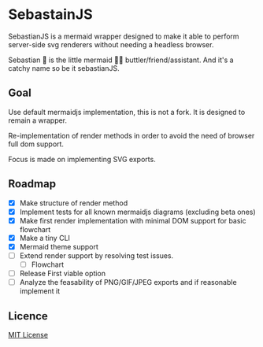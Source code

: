 # SebastainJS

SebastianJS is a mermaid wrapper designed to make it able to perform server-side svg renderers without needing a headless browser.

Sebastian :crab: is the little mermaid :mermaid: buttler/friend/assistant. And it's a catchy name so be it sebastianJS.

## Goal

Use default mermaidjs implementation, this is not a fork. It is designed to remain a wrapper.

Re-implementation of render methods in order to avoid the need of browser full dom support.

Focus is made on implementing SVG exports.

## Roadmap

- [x] Make structure of render method
- [x] Implement tests for all known mermaidjs diagrams (excluding beta ones)
- [x] Make first render implementation with minimal DOM support for basic flowchart
- [x] Make a tiny CLI
- [x] Mermaid theme support
- [ ] Extend render support by resolving test issues.
    - [ ] Flowchart
- [ ] Release First viable option
- [ ] Analyze the feasability of PNG/GIF/JPEG exports and if reasonable implement it

## Licence

[MIT License](./LICENSE.md)
